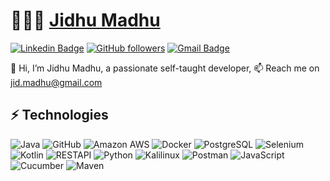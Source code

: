 
# 👨🏻‍💻 [Jidhu Madhu](https://www.linkedin.com/in/jidhum) 

[![Linkedin Badge](https://img.shields.io/badge/-Jidhu%20Madhu-blue?style=social&logo=Linkedin&logoColor=blue&link=https://www.linkedin.com/in/jidhum/)](https://www.linkedin.com/in/jidhum)  [![GitHub followers](https://img.shields.io/github/followers/jidmadhu?label=Follow&style=social)](https://github.com/jidmadhu/?tab=follow) [![Gmail Badge](https://img.shields.io/badge/-jid.madhu-c14438?style=social&logo=Gmail&logoColor=red&link=mailto:jid.madhu@gmail.com)](mailto:jid.madhu@gmail.com)

👋 Hi, I’m Jidhu Madhu, a passionate self-taught developer, 📫 Reach me on jid.madhu@gmail.com

## ⚡ Technologies
![Java](https://img.shields.io/badge/-Java-E34A86?&logo=java&color=007396&logoColor=white) ![GitHub](https://img.shields.io/badge/-GitHub-181717?&logo=github)
![Amazon AWS](https://img.shields.io/badge/Amazon%20AWS-232F3E?&logo=amazon-aws) ![Docker](https://img.shields.io/badge/-Docker-black?e&logo=docker&color=2496ED&logoColor=white) ![PostgreSQL](https://img.shields.io/badge/-PostgreSQL-336791?&logo=postgresql) ![Selenium](https://img.shields.io/badge/-Selenium-Selenium?&logo=selenium&color=darkgreen) ![Kotlin](https://img.shields.io/badge/-Kotlin-kotlin?&logo=kotlin&color=blueviolet) ![RESTAPI](https://img.shields.io/badge/-RESTAPI-restapi?&logo=restapi&color=darkblue) ![Python](https://img.shields.io/badge/-Python-python?&logo=python&color=3776AB&logoColor=white) ![Kalilinux](https://img.shields.io/badge/-Kali%20Linux-kali?&logo=kali-linux&color=0054B8&&logoColor=FFFFFF) ![Postman](https://img.shields.io/badge/-Post%20Man-postman?&logo=postman&color=FF6C37&logoColor=white) ![JavaScript](https://img.shields.io/badge/-JavaScript-javascript?&logo=javascript&color=F7DF1E&logoColor=black) 
![Cucumber](https://img.shields.io/badge/-Cucumber-cucumber?&logo=cucumber&color=23D96C&logoColor=white) 
![Maven](https://img.shields.io/badge/Maven-maven?&logo=apache-maven&color=C71A36) 
